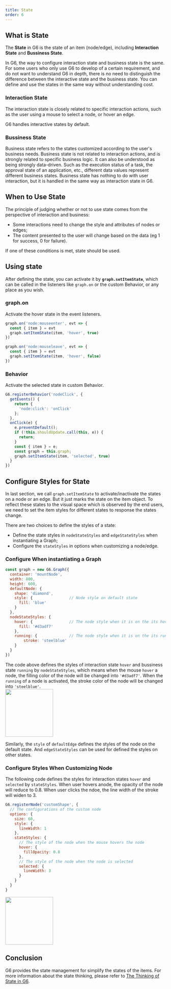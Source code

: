 ```yaml
---
title: State
order: 6
---
```


## What is State
The **State** in G6 is the state of an item (node/edge), including **Interaction State** and **Bussiness State**.

In G6, the way to configure interaction state and business state is the same. For some users who only use G6 to develop of a certain requirement, and do not want to understand G6 in depth, there is no need to distinguish the difference between the interactive state and the business state. You can define and use the states in the same way without understanding cost. 

### Interaction State
The interaction state is closely related to specific interaction actions, such as the user using a mouse to select a node, or hover an edge.

G6 handles interactive states by default.

### Bussiness State
Business state refers to the states customized according to the user's business needs. Business state is not related to interaction actions, and is strongly related to specific business logic. It can also be understood as being strongly data-driven. Such as the execution status of a task, the approval state of an application, etc., different data values ​​represent different business states. Business state has nothing to do with user interaction, but it is handled in the same way as interaction state in G6.

## When to Use State
The principle of judging whether or not to use state comes from the perspective of interaction and business:

- Some interactions need to change the style and attributes of nodes or edges;
- The content presented to the user will change based on the data (eg 1 for success, 0 for failure).

If one of these conditions is met, state should be used.

## Using state
After defining the state, you can activate it by **`graph.setItemState`**, which can be called in the listeners like `graph.on` or the custom Behavior, or any place as you wish.

### graph.on
Activate the hover state in the event listeners.
```javascript
graph.on('node:mouseenter', evt => {
  const { item } = evt
  graph.setItemState(item, 'hover', true)
})

graph.on('node:mouseleave', evt => {
  const { item } = evt
  graph.setItemState(item, 'hover', false)
})
```

### Behavior
Activate the selected state in custom Behavior.
```javascript
G6.registerBehavior('nodeClick', {
  getEvents() {
    return {
      'node:click': 'onClick'
    };
  },
  onClick(e) {
    e.preventDefault();
    if (!this.shouldUpdate.call(this, e)) {
      return;
    }
    const { item } = e;
    const graph = this.graph;
    graph.setItemState(item, 'selected', true)
  }
})
```


## Configure Styles for State
In last section, we call `graph.setItemState` to activate/inactivate the states on a node or an edge. But it just marks the state on the item object. To reflect these states to the visual space which is observed by the end users, we need to set the item styles for different states to response the states change.

There are two choices to define the styles of a state:

- Define the state styles in `nodeStateStyles` and `edgeStateStyles` when instantiating a Graph;
- Configure the `stateStyles` in options when customizing a node/edge.

### Configure When instantiating a Graph
```javascript
const graph = new G6.Graph({
  container: 'mountNode',
  width: 800,
  height: 600,
  defaultNode: {
    shape: 'diamond',
    style: {                // Node style on default state
      fill: 'blue'
    }
  },
  nodeStateStyles: {
    hover: {                // The node style when it is on the its hover state is true
      fill: '#d3adf7'
    },
    running: {              // The node style when it is on the its running state is true
    	stroke: 'steelblue'
    }
  }
})
```

The code above defines the styles of interaction state `hover` and bussiness state `running` by  `nodeStateStyles`, which means when the mouse `hover` a node, the filling color of the node will be changed into `'#d3adf7'`. When the `running` of a node is activated, the stroke color of the node will be changed into `'steelblue'`.<br /><img src='https://gw.alipayobjects.com/mdn/rms_f8c6a0/afts/img/A*Beu6QY_ETOgAAAAAAAAAAABkARQnAQ' width=150/>

Similarly, the `style` of `defaultEdge` defines the styles of the node on the default state. And  `edgeStateStyles` can be used for defined the styles on other states.

### Configure Styles When Customizing Node
The following code defines the styles for interaction states `hover` and `selected` by `stateStyles`. When user hovers anode, the opacity of the node will reduce to 0.8. When user clicks the ndoe, the line width of the stroke will widen to 3.
```javascript
G6.registerNode('customShape', {
  // The configurations of the custom node
  options: {
    size: 60,
    style: {
      lineWidth: 1
    },
    stateStyles: {
      // The style of the node when the mouse hovers the node
      hover: {
        fillOpacity: 0.8
      },
      // The style of the node when the node is selected
      selected: {
        lineWidth: 3
      }
    }
  }
}
```
<img src='https://gw.alipayobjects.com/mdn/rms_f8c6a0/afts/img/A*1DFnTKfmfLcAAAAAAAAAAABkARQnAQ' width=150/>


## Conclusion
G6 provides the state management for simplify the states of the items. For more information about the state thinking, please refer to [The Thinking of State in G6](https://www.yuque.com/antv/g6/xiux28).

